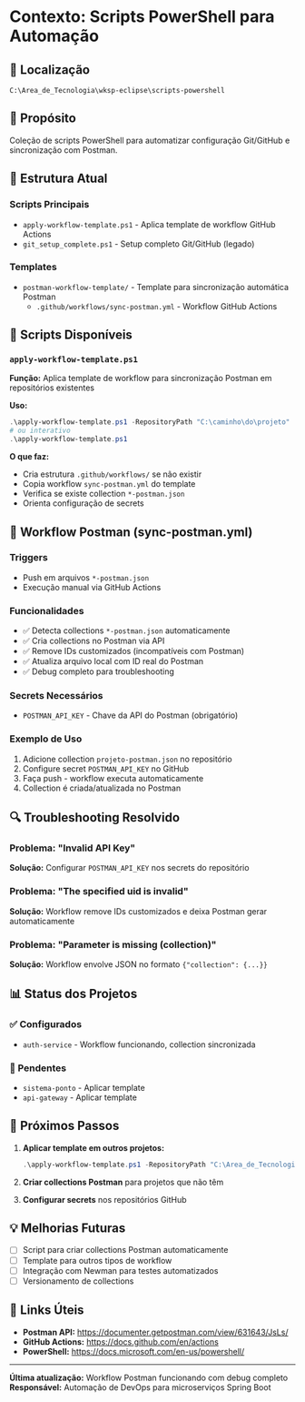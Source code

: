 # Contexto: Scripts PowerShell para Automação

## 📍 Localização
`C:\Area_de_Tecnologia\wksp-eclipse\scripts-powershell`

## 🎯 Propósito
Coleção de scripts PowerShell para automatizar configuração Git/GitHub e sincronização com Postman.

## 📁 Estrutura Atual

### Scripts Principais
- `apply-workflow-template.ps1` - Aplica template de workflow GitHub Actions
- `git_setup_complete.ps1` - Setup completo Git/GitHub (legado)

### Templates
- `postman-workflow-template/` - Template para sincronização automática Postman
  - `.github/workflows/sync-postman.yml` - Workflow GitHub Actions

## 🔧 Scripts Disponíveis

### `apply-workflow-template.ps1`
**Função:** Aplica template de workflow para sincronização Postman em repositórios existentes

**Uso:**
```powershell
.\apply-workflow-template.ps1 -RepositoryPath "C:\caminho\do\projeto"
# ou interativo
.\apply-workflow-template.ps1
```

**O que faz:**
- Cria estrutura `.github/workflows/` se não existir
- Copia workflow `sync-postman.yml` do template
- Verifica se existe collection `*-postman.json`
- Orienta configuração de secrets

## 🚀 Workflow Postman (sync-postman.yml)

### Triggers
- Push em arquivos `*-postman.json`
- Execução manual via GitHub Actions

### Funcionalidades
- ✅ Detecta collections `*-postman.json` automaticamente
- ✅ Cria collections no Postman via API
- ✅ Remove IDs customizados (incompatíveis com Postman)
- ✅ Atualiza arquivo local com ID real do Postman
- ✅ Debug completo para troubleshooting

### Secrets Necessários
- `POSTMAN_API_KEY` - Chave da API do Postman (obrigatório)

### Exemplo de Uso
1. Adicione collection `projeto-postman.json` no repositório
2. Configure secret `POSTMAN_API_KEY` no GitHub
3. Faça push - workflow executa automaticamente
4. Collection é criada/atualizada no Postman

## 🔍 Troubleshooting Resolvido

### Problema: "Invalid API Key"
**Solução:** Configurar `POSTMAN_API_KEY` nos secrets do repositório

### Problema: "The specified uid is invalid"
**Solução:** Workflow remove IDs customizados e deixa Postman gerar automaticamente

### Problema: "Parameter is missing (collection)"
**Solução:** Workflow envolve JSON no formato `{"collection": {...}}`

## 📊 Status dos Projetos

### ✅ Configurados
- `auth-service` - Workflow funcionando, collection sincronizada

### 🔄 Pendentes
- `sistema-ponto` - Aplicar template
- `api-gateway` - Aplicar template

## 🎯 Próximos Passos

1. **Aplicar template em outros projetos:**
   ```powershell
   .\apply-workflow-template.ps1 -RepositoryPath "C:\Area_de_Tecnologia\wksp-eclipse\sistema-ponto"
   ```

2. **Criar collections Postman** para projetos que não têm

3. **Configurar secrets** nos repositórios GitHub

## 💡 Melhorias Futuras

- [ ] Script para criar collections Postman automaticamente
- [ ] Template para outros tipos de workflow
- [ ] Integração com Newman para testes automatizados
- [ ] Versionamento de collections

## 🔗 Links Úteis

- **Postman API:** https://documenter.getpostman.com/view/631643/JsLs/
- **GitHub Actions:** https://docs.github.com/en/actions
- **PowerShell:** https://docs.microsoft.com/en-us/powershell/

---
**Última atualização:** Workflow Postman funcionando com debug completo
**Responsável:** Automação de DevOps para microserviços Spring Boot